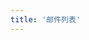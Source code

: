 ```yaml
---
title: '邮件列表'
---
```

<script setup lang="ts">
  import TheMailingList from "@/views/community/mailing/TheMailingList.vue"
</script>

<TheMailingList />
